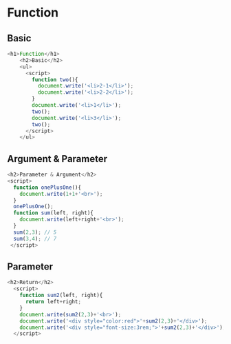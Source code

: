 Function
=========
Basic
-----
```javascript
<h1>Function</h1>
    <h2>Basic</h2>
    <ul>
      <script>
        function two(){
          document.write('<li>2-1</li>');
          document.write('<li>2-2</li>');
        }
        document.write('<li>1</li>');
        two();
        document.write('<li>3</li>');
        two();
      </script>
    </ul>
```
Argument & Parameter
--------------------
```javascript
<h2>Parameter & Argument</h2>
<script>
  function onePlusOne(){
    document.write(1+1+'<br>');
  }
  onePlusOne();
  function sum(left, right){
    document.write(left+right+'<br>');
  }
  sum(2,3); // 5
  sum(3,4); // 7
 </script>
```
Parameter
---------
```javascript
<h2>Return</h2>
  <script>
    function sum2(left, right){
      return left+right;
    }
    document.write(sum2(2,3)+'<br>');
    document.write('<div style="color:red">'+sum2(2,3)+'</div>');
    document.write('<div style="font-size:3rem;">'+sum2(2,3)+'</div>');
  </script>
```
